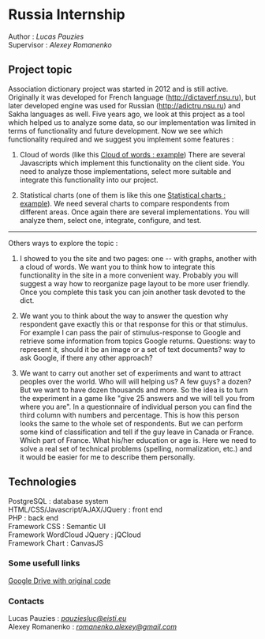 # Russia Internship

 Author : *Lucas Pauzies*  
 Supervisor : *Alexey Romanenko*

## Project topic

 Association dictionary project was started in 2012 and is still active. Originally it was developed for French language (http://dictaverf.nsu.ru), but later developed engine was used for Russian (http://adictru.nsu.ru) and Sakha languages as well. Five years ago, we look at this project as a tool which helped us to analyze some data, so our implementation was limited in terms of functionality and future development. Now we see which functionality required and we suggest you implement some features :  
1. Cloud of words (like this [Cloud of words : example](http://dictaverf.nsu.ru/graphs/index_cloud.html)) 
There are several Javascripts which implement this functionality on the client side. You need to analyze those implementations, select more suitable and integrate this functionality into our project.  

2. Statistical charts (one of them is like this one [Statistical charts : example](http://dictaverf.nsu.ru/graphs/index_charts.html)). We need several charts to compare respondents from different areas. Once again there are several implementations. You will analyze them, select one, integrate, configure, and test.  

---

Others ways to explore the topic :  
1. I showed to you the site and two pages: one  -- with graphs, another with a cloud of words. We want you to think how to integrate this  functionality in the site in a more convenient way. Probably you will suggest a way how to reorganize page layout to be more user friendly.  Once you complete this task you can join another task devoted to the dict.  

2. We want you to think about the way to answer the question why respondent gave exactly this or that response for this or that stimulus. For example I can pass the pair of stimulus-response to Google and retrieve some information from topics Google returns. Questions: way to represent it, should it be an image or a set of text documents?  way to ask Google, if there any other approach?  

3. We want to carry out another set of experiments and want to attract peoples over the world. Who will will helping us? A few guys? a dozen?  But we want to have dozen thousands and more. So the idea is to turn the experiment in a game like "give 25 answers and we will tell you from where you are". In a questionnaire of individual person you can find the third column with numbers and percentage. This is how this person looks the same to the whole set of respondents. But we can perform some kind of classification and tell if the guy leave in Canada or France. Which part of France. What his/her education or age is. Here we  need to solve a real set of technical problems (spelling, normalization, etc.) and it would be easier for me to describe them personally.  

## Technologies

 PostgreSQL : database system  
 HTML/CSS/Javascript/AJAX/JQuery : front end  
 PHP : back end  
 Framework CSS : Semantic UI  
 Framework WordCloud JQuery : jQCloud  
 Framework Chart : CanvasJS

### Some usefull links
[Google Drive with original code](https://docs.google.com/document/d/1ujZZ_5nboLdy_pvrgPNKIM5D3rg0x7ZNevHEe9UCcW4/edit)

### Contacts

Lucas Pauzies : *pauziesluc@eisti.eu*  
Alexey Romanenko : *romanenko.alexey@gmail.com*


